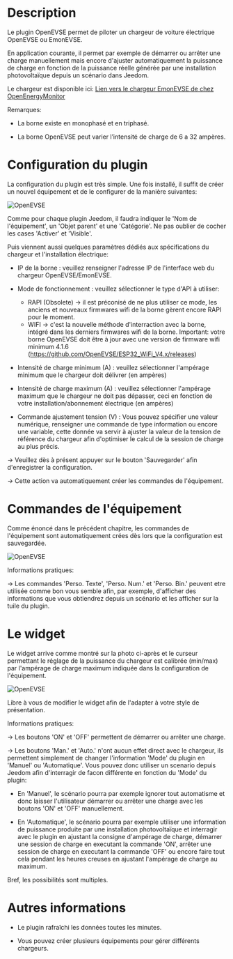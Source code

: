 Description 
===

Le plugin OpenEVSE permet de piloter un chargeur de voiture électrique OpenEVSE ou EmonEVSE.

En application courante, il permet par exemple de démarrer ou arrêter une charge manuellement mais encore d'ajuster automatiquement la puissance de charge en fonction de la puissance réelle générée par une installation photovoltaïque depuis un scénario dans Jeedom.

Le chargeur est disponible ici:
[Lien vers le chargeur EmonEVSE de chez OpenEnergyMonitor](https://shop.openenergymonitor.com/emonevse-wifi-connected-ev-charging-station-type-2/)


Remarques:

- La borne existe en monophasé et en triphasé.

- La borne OpenEVSE peut varier l’intensité de charge de 6 a 32 ampères.

Configuration du plugin 
===

La configuration du plugin est très simple.
Une fois installé, il suffit de créer un nouvel équipement et de le configurer de la manière suivantes:

![OpenEVSE](https://sattaz.github.io/Jeedom_OpenEVSE/pictures/OpenEVSE_1.jpg)

Comme pour chaque plugin Jeedom, il faudra indiquer le 'Nom de l'équipement', un 'Objet parent' et une 'Catégorie'.
Ne pas oublier de cocher les cases 'Activer' et 'Visible'.

Puis viennent aussi quelques paramètres dédiés aux spécifications du chargeur et l'installation électrique:

-   IP de la borne : veuillez renseigner l'adresse IP de l'interface web du chargeur OpenEVSE/EmonEVSE.

-   Mode de fonctionnement : veuillez sélectionner le type d'API à utiliser:
    - RAPI (Obsolete) -> il est préconisé de ne plus utiliser ce mode, les anciens et nouveaux firmwares wifi de la borne gèrent encore RAPI pour le moment.
    - WIFI -> c'est la nouvelle méthode d'interraction avec la borne, intégré dans les derniers firmwares wifi de la borne. Important: votre borne OpenEVSE doit être à jour avec une version de firmware wifi minimum 4.1.6 (https://github.com/OpenEVSE/ESP32_WiFi_V4.x/releases)

-   Intensité de charge minimum (A) : veuillez sélectionner l'ampérage minimum que le chargeur doit délivrer (en ampères)

-   Intensité de charge maximum (A) : veuillez sélectionner l'ampérage maximum que le chargeur ne doit pas dépasser, ceci en fonction de votre installation/abonnement électrique (en ampères)

-   Commande ajustement tension (V) : Vous pouvez spécifier une valeur numérique, renseigner une commande de type information ou encore une variable, cette donnée va servir à ajuster la valeur de la tension de référence du chargeur afin d'optimiser le calcul de la session de charge au plus précis.

-> Veuillez dès à présent appuyer sur le bouton 'Sauvegarder' afin d'enregistrer la configuration.

-> Cette action va automatiquement créer les commandes de l'équipement.

Commandes de l'équipement 
===

Comme énoncé dans le précédent chapitre, les commandes de l'équipement sont automatiquement crées dès lors que la configuration est sauvegardée.

![OpenEVSE](https://sattaz.github.io/Jeedom_OpenEVSE/pictures/OpenEVSE_2.jpg)

Informations pratiques:

-> Les commandes 'Perso. Texte', 'Perso. Num.' et 'Perso. Bin.' peuvent etre utilisée comme bon vous semble afin, par exemple, d'afficher des informations que vous obtiendrez depuis un scénario et les afficher sur la tuile du plugin.

Le widget 
===

Le widget arrive comme montré sur la photo ci-après et le curseur permettant le réglage de la puissance du chargeur est calibrée (min/max) par l'ampérage de charge maximum indiquée dans la configuration de l'équipement.

![OpenEVSE](https://sattaz.github.io/Jeedom_OpenEVSE/pictures/OpenEVSE_3.jpg)

Libre à vous de modifier le widget afin de l'adapter à votre style de présentation.

Informations pratiques:

-> Les boutons 'ON' et 'OFF' permettent de démarrer ou arrêter une charge.

-> Les boutons 'Man.' et 'Auto.' n'ont aucun effet direct avec le chargeur, ils permettent simplement de changer l'information 'Mode' du plugin en 'Manuel' ou 'Automatique'.
   Vous pouvez donc utiliser un scenario depuis Jeedom afin d'interragir de facon différente en fonction du 'Mode' du plugin:

* En 'Manuel', le scénario pourra par exemple ignorer tout automatisme et donc laisser l'utilisateur démarrer ou arrêter une charge avec les boutons 'ON' et 'OFF' manuellement.

* En 'Automatique', le scénario pourra par exemple utiliser une information de puissance produite par une installation photovoltaïque et interragir avec le plugin en ajustant la consigne d'ampérage de charge, démarrer une session de charge en executant la commande 'ON', arrêter une session de charge en executant la commande 'OFF' ou encore faire tout cela pendant les heures creuses en ajustant l'ampérage de charge au maximum.

Bref, les possibilités sont multiples.

Autres informations 
===

* Le plugin rafraîchi les données toutes les minutes.

* Vous pouvez créer plusieurs équipements pour gérer différents chargeurs.
